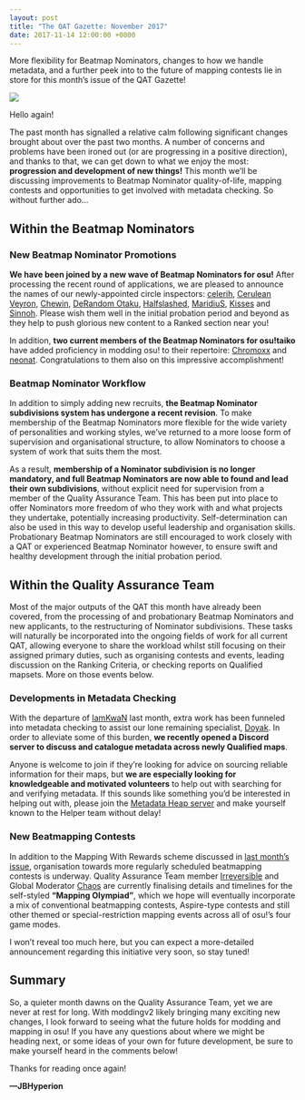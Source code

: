 ```yaml
---
layout: post
title: "The QAT Gazette: November 2017"
date: 2017-11-14 12:00:00 +0000
---
```


More flexibility for Beatmap Nominators, changes to how we handle metadata, and a further peek into to the future of mapping contests lie in store for this month’s issue of the QAT Gazette!

![](/wiki/shared/news/banners/qat-blog-logo.png)

Hello again!

The past month has signalled a relative calm following significant changes brought about over the past two months. A number of concerns and problems have been ironed out (or are progressing in a positive direction), and thanks to that, we can get down to what we enjoy the most: **progression and development of new things!** This month we’ll be discussing improvements to Beatmap Nominator quality-of-life, mapping contests and opportunities to get involved with metadata checking. So without further ado...

## Within the Beatmap Nominators

### New Beatmap Nominator Promotions

**We have been joined by a new wave of Beatmap Nominators for osu!** After processing the recent round of applications, we are pleased to announce the names of our newly-appointed circle inspectors: [celerih](https://osu.ppy.sh/users/4696296), [Cerulean Veyron](https://osu.ppy.sh/users/1886524), [Chewin](https://osu.ppy.sh/users/617323), [DeRandom Otaku](https://osu.ppy.sh/users/5156153), 
[Halfslashed](https://osu.ppy.sh/users/4598899), [MaridiuS](https://osu.ppy.sh/users/4496961), [Kisses](https://osu.ppy.sh/users/4276114) and [Sinnoh](https://osu.ppy.sh/users/4236057). Please wish them well in the initial probation period and beyond as they help to push glorious new content to a Ranked section near you!

In addition, **two current members of the Beatmap Nominators for osu!taiko** have added proficiency in modding osu! to their repertoire: [Chromoxx](https://osu.ppy.sh/users/1881639) and [neonat](https://osu.ppy.sh/users/1561995). Congratulations to them also on this impressive accomplishment!

### Beatmap Nominator Workflow

In addition to simply adding new recruits, **the Beatmap Nominator subdivisions system has undergone a recent revision**. To make membership of the Beatmap Nominators more flexible for the wide variety of personalities and working styles, we’ve returned to a more loose form of supervision and organisational structure, to allow Nominators to choose a system of work that suits them the most. 

As a result, **membership of a Nominator subdivision is no longer mandatory, and full Beatmap Nominators are now able to found and lead their own subdivisions**, without explicit need for supervision from a member of the Quality Assurance Team. This has been put into place to offer Nominators more freedom of who they work with and what projects they undertake, potentially increasing productivity. Self-determination can also be used in this way to develop useful leadership and organisation skills. Probationary Beatmap Nominators are still encouraged to work closely with a QAT or experienced Beatmap Nominator however, to ensure swift and healthy development through the initial probation period.

## Within the Quality Assurance Team

Most of the major outputs of the QAT this month have already been covered, from the processing of and probationary Beatmap Nominators and new applicants, to the restructuring of Nominator subdivisions. These tasks will naturally be incorporated into the ongoing fields of work for all current QAT, allowing everyone to share the workload whilst still focusing on their assigned primary duties, such as organising contests and events, leading discussion on the Ranking Criteria, or checking reports on Qualified mapsets. More on those events below.

### Developments in Metadata Checking

With the departure of [IamKwaN](https://osu.ppy.sh/users/1856463) last month, extra work has been funneled into metadata checking to assist our lone remaining specialist, [Doyak](https://osu.ppy.sh/users/2046893). In order to alleviate some of this burden, **we recently opened a Discord server to discuss and catalogue metadata across newly Qualified maps**. 

Anyone is welcome to join if they’re looking for advice on sourcing reliable information for their maps, but **we are especially looking for knowledgeable and motivated volunteers** to help out with searching for and verifying metadata. If this sounds like something you’d be interested in helping out with, please join the [Metadata Heap server](https://discord.gg/9Y4EdyM) and make yourself known to the Helper team without delay!

### New Beatmapping Contests

In addition to the Mapping With Rewards scheme discussed in [last month’s issue](https://osu.ppy.sh/home/news/2017-10-16-qat-gazette-october-2017), organisation towards more regularly scheduled beatmapping contests is underway. Quality Assurance Team member [Irreversible](https://osu.ppy.sh/users/1287964) and Global Moderator [Chaos](https://osu.ppy.sh/users/2628870) are currently finalising details and timelines for the self-styled **“Mapping Olympiad”**, which we hope will eventually incorporate a mix of conventional beatmapping contests, Aspire-type contests and still other themed or special-restriction mapping events across all of osu!’s four game modes.

I won’t reveal too much here, but you can expect a more-detailed announcement regarding this initiative very soon, so stay tuned!

## Summary

So, a quieter month dawns on the Quality Assurance Team, yet we are never at rest for long. With moddingv2 likely bringing many exciting new changes, I look forward to seeing what the future holds for modding and mapping in osu! If you have any questions about where we might be heading next, or some ideas of your own for future development, be sure to make yourself heard in the comments below!

Thanks for reading once again!

**—JBHyperion**
